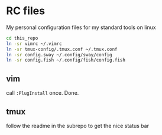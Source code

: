 # RC files
My personal configuration files for my standard tools on linux

```bash
cd this_repo
ln -sr vimrc ~/.vimrc 
ln -sr tmux-config/.tmux.conf ~/.tmux.conf
ln -sr config.sway ~/.config/sway/config
ln -sr config.fish ~/.config/fish/config.fish
```

## vim

call `:PlugInstall` once. Done.

## tmux

follow the readme in the subrepo to get the nice status bar

